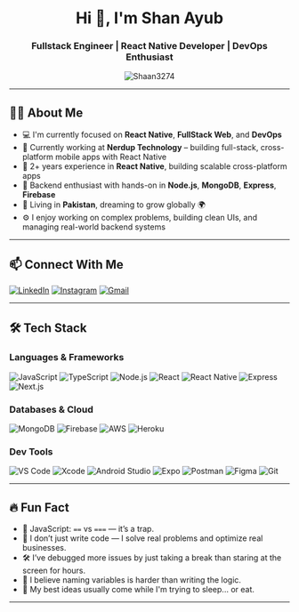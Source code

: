 <h1 align="center">Hi 👋, I'm Shan Ayub</h1>
<h3 align="center">Fullstack Engineer | React Native Developer | DevOps Enthusiast</h3>

<p align="center">
  <img src="https://komarev.com/ghpvc/?username=Shaan3274&label=Profile%20views&color=brightgreen&style=flat-square" alt="Shaan3274" />
</p>

---

## 🧑‍💻 About Me

- 💻 I'm currently focused on **React Native**, **FullStack Web**, and **DevOps**
- 🚀 Currently working at **Nerdup Technology** – building full-stack, cross-platform mobile apps with React Native
- 📱 2+ years experience in **React Native**, building scalable cross-platform apps
- 🔧 Backend enthusiast with hands-on in **Node.js**, **MongoDB**, **Express**, **Firebase**
- 📍 Living in **Pakistan**, dreaming to grow globally 🌍
- ⚙️ I enjoy working on complex problems, building clean UIs, and managing real-world backend systems

---

## 📫 Connect With Me

[![LinkedIn](https://img.shields.io/badge/LinkedIn-0A66C2?style=for-the-badge&logo=linkedin&logoColor=white)]([https://linkedin.com/in/Shaan3274](https://www.linkedin.com/in/shan-ayub-063747235/))
[![Instagram](https://img.shields.io/badge/Instagram-E4405F?style=for-the-badge&logo=instagram&logoColor=white)]([https://instagram.com/](https://www.instagram.com/shaan.ayub?igsh=MWpyMGw4eGFqNHc5cQ==))
[![Gmail](https://img.shields.io/badge/Gmail-D14836?style=for-the-badge&logo=gmail&logoColor=white)](mailto:shanayub3274tts@gmail.com)

---

## 🛠️ Tech Stack

### Languages & Frameworks
![JavaScript](https://img.shields.io/badge/JavaScript-F7DF1E?style=flat-square&logo=javascript&logoColor=black)
![TypeScript](https://img.shields.io/badge/TypeScript-3178C6?style=flat-square&logo=typescript&logoColor=white)
![Node.js](https://img.shields.io/badge/Node.js-339933?style=flat-square&logo=node.js&logoColor=white)
![React](https://img.shields.io/badge/React-61DAFB?style=flat-square&logo=react&logoColor=black)
![React Native](https://img.shields.io/badge/React_Native-20232A?style=flat-square&logo=react&logoColor=61DAFB)
![Express](https://img.shields.io/badge/Express-000000?style=flat-square&logo=express&logoColor=white)
![Next.js](https://img.shields.io/badge/Next.js-black?style=flat-square&logo=next.js)

### Databases & Cloud
![MongoDB](https://img.shields.io/badge/MongoDB-47A248?style=flat-square&logo=mongodb&logoColor=white)
![Firebase](https://img.shields.io/badge/Firebase-FFCA28?style=flat-square&logo=firebase&logoColor=black)
![AWS](https://img.shields.io/badge/AWS-232F3E?style=flat-square&logo=amazon-aws&logoColor=white)
![Heroku](https://img.shields.io/badge/Heroku-430098?style=flat-square&logo=heroku&logoColor=white)

### Dev Tools

![VS Code](https://img.shields.io/badge/VS_Code-007ACC?style=flat-square&logo=visual-studio-code&logoColor=white)
![Xcode](https://img.shields.io/badge/Xcode-147EFB?style=flat-square&logo=xcode&logoColor=white)
![Android Studio](https://img.shields.io/badge/Android_Studio-3DDC84?style=flat-square&logo=android-studio&logoColor=white)
![Expo](https://img.shields.io/badge/Expo-000020?style=flat-square&logo=expo&logoColor=white)
![Postman](https://img.shields.io/badge/Postman-FF6C37?style=flat-square&logo=postman&logoColor=white)
![Figma](https://img.shields.io/badge/Figma-F24E1E?style=flat-square&logo=figma&logoColor=white)
![Git](https://img.shields.io/badge/Git-F05032?style=flat-square&logo=git&logoColor=white)

---

## 🔥 Fun Fact

- 🤯 JavaScript: `==` vs `===` — it’s a trap.
- 🧠 I don’t just write code — I solve real problems and optimize real businesses.
- 🛠️ I’ve debugged more issues by just taking a break than staring at the screen for hours.
- 🧩 I believe naming variables is harder than writing the logic.
- 🚀 My best ideas usually come while I'm trying to sleep... or eat.

---
